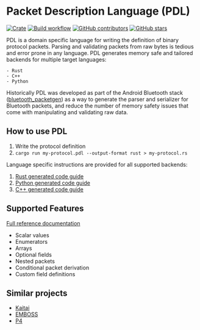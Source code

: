 # Packet Description Language (PDL)

[![Crate](https://img.shields.io/crates/v/pdl-compiler?style=flat-square)](https://crates.io/crates/pdl-compiler)
[![Build workflow](https://img.shields.io/github/actions/workflow/status/google/pdl/build.yml?style=flat-square)](https://github.com/google/pdl/actions/workflows/build.yml?query=branch%3Amain)
[![GitHub contributors](https://img.shields.io/github/contributors/google/pdl?style=flat-square)](https://github.com/google/pdl/graphs/contributors)
[![GitHub stars](https://img.shields.io/github/stars/google/pdl?style=flat-square)](https://github.com/google/pdl/stargazers)

PDL is a domain specific language for writing the definition of binary protocol
packets. Parsing and validating packets from raw bytes is tedious and error
prone in any language. PDL generates memory safe and tailored backends for
multiple target languages:

    - Rust
    - C++
    - Python

Historically PDL was developed as part of the Android Bluetooth stack
([bluetooth_packetgen](https://cs.android.com/android/platform/superproject/+/master:packages/modules/Bluetooth/system/gd/packet/))
as a way to generate the parser and serializer for Bluetooth packets, and
reduce the number of memory safety issues that come with manipulating
and validating raw data.

## How to use PDL

1. Write the protocol definition
1. `cargo run my-protocol.pdl --output-format rust > my-protocol.rs`

Language specific instructions are provided for all supported backends:

1. [Rust generated code guide](doc/rust-generated-code-guide.rst)
1. [Python generated code guide](doc/python-generated-code-guide.rst)
1. [C++ generated code guide](doc/cxx-generated-code-guide.rst)

## Supported Features

[Full reference documentation](doc/reference.md)
- Scalar values
- Enumerators
- Arrays
- Optional fields
- Nested packets
- Conditional packet derivation
- Custom field definitions

## Similar projects

- [Kaitai](https://kaitai.io)
- [EMBOSS](https://github.com/kimrutherford/EMBOSS)
- [P4](https://p4.org/p4-spec/docs/P4-16-v1.0.0-spec.html)
